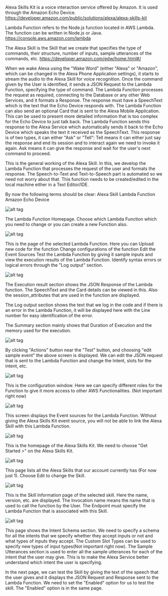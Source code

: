 

Alexa Skills Kit is a voice interaction service offered by Amazon. It is used through the Amazon Echo Device. 
https://developer.amazon.com/public/solutions/alexa/alexa-skills-kit

Lambda Function refers to the Node.js function located in AWS Lambda. The function can be written in Node.js or Java.
https://console.aws.amazon.com/lambda

The Alexa Skill is the Skill that we create that specifies the type of commands, their structure, number of inputs, sample utterances of the commands, etc.
https://developer.amazon.com/edw/home.html#/

When we wake Alexa using the "Wake Word" (either "Alexa" or "Amazon", which can be changed in the Alexa Phone Application settings), it starts to stream the audio to the Alexa Skill for voice recognition. Once the command given by the User is identified, it sends a JSON Request to the Lambda Function, specifying the type of command. The Lambda Function processes the request as required, connecting to the Database or any other Web Services, and it formats a Response. The response must have a SpeechText which is the text that the Echo Device responds with. The Lambda Function can also send an optional Card that is sent to the Alexa Mobile Application. This can be used to present more detailed information that is too complex for the Echo Device to just talk back. The Lambda Function sends this response to the Alexa Service which automatically sends it back to the Echo Device which speaks the text it received as the SpeechText. 
This response is of two types, it can either "Ask" or "Tell": 
Tell means it can either just say the response and end its session and to interact again we need to invoke it again. 
Ask means it can give the response and wait for the user's next command to proceed. 

This is the general working of the Alexa Skill. In this, we develop the Lambda Function that processes the request of the user and formats the response. The Speech-to-Text and Text-to-Speech part is automated so we need not worry about that. This function needs to be created/edited in the local machine either in a Text Editor/IDE. 

By now the following terms should be clear:
Alexa Skill
Lambda Function
Amazon Echo Device


![alt tag](https://lh5.googleusercontent.com/jUswUfIXG6t81HK4YaZee0P3W9jvWaASQJMGp9nM5LDJnDwOicQ7BZHu3SeoyrfokfdvJnpVG6SoFPp54Ag_jNkh1VGLUUeK-fPwtaju19nK033r7WbSC9x0SLEI6dk4A7xnJ0qJDmy5WDOqAw)


The Lambda Function Homepage. Choose which Lambda Function which you need to change or you can create a new Function also.

![alt tag](https://lh5.googleusercontent.com/jUswUfIXG6t81HK4YaZee0P3W9jvWaASQJMGp9nM5LDJnDwOicQ7BZHu3SeoyrfokfdvJnpVG6SoFPp54Ag_jNkh1VGLUUeK-fPwtaju19nK033r7WbSC9x0SLEI6dk4A7xnJ0qJDmy5WDOqAw)


This is the page of the selected Lambda Function. Here you can
Upload new code for the function
Change configurations of the function
Edit the Event Sources
Test the Lambda Function by giving it sample inputs and view the execution results of the Lambda Function.
Identify syntax errors or logical errors through the "Log output" section.

![alt tag](https://photos-1.dropbox.com/t/2/AAAJYN6dnv3EGBasOiUwZeuA-WS1m6cj4puDXdgWtTAOIw/12/105186450/png/32x32/1/_/1/2/Screen%20Shot%202016-03-27%20at%206.06.51%20PM.png/EN_LtlEYm7t5IAIoAg/ZP8A4MdqgaXKes5PCkNnYenPTld2J3hep0gvPexoymY?size=1024x768&size_mode=3)

The Execution result section shows the JSON Response of the Lambda function. The SpeechText and the Card details can be viewed in this. Also the session_attributes that are used in the function are displayed.

The Log output section shows the text that we log in the code and if there is an error in the Lambda Function, it will be displayed here with the Line number for easy identification of the error.

The Summary section mainly shows that Duration of Execution and the memory used for the execution.

![alt tag](https://lh3.googleusercontent.com/4C635ydN1CwhTlUa8Z4NtgIj5iMtZ4KKL_ZCcFnBYmyI4G4Z_N-LWcUmcpLf5KmNBWKBtfTTxUvVaTFD1hNUnlb6B21ILTcPh-KEom2g1Vvw3KJKzarCKoVp2SYHpWpqi4BoNTNqb-uR0iBVbw)

By clicking "Actions" button near the "Test" button, and choosing "edit sample event" the above screen is displayed. We can edit the JSON request that is sent to the Lambda Function and change the Intent, slots for the intent, etc. 

![alt tag](https://lh5.googleusercontent.com/frONBqOE5_NPC4UVSRZDfn3zjhOAj00fPKFIn28fos1ADv2EdhgDwobkYOUKiOx7mksYnTS9smy74pBXNv0SOgiucquYUjC2x6JKRIog5UHzRi6HxfNT5rSz3g5CjzcEkVcv7Sdw6TfzagMggQ)

This is the configuration window. Here we can specify different roles for the Function to give it more access to other AWS Functionalities. (Not important right now)



![alt tag](https://lh3.googleusercontent.com/F0PCrWTYYyL0k4_jC7KqgNKWlH9Saah4LRb9osia8jpJge_T9fcz5q_wkokLOUtmVdt7X22_p-oqaQ-D-vtZstIcM2BdbklmgI-3At0p58KnehS8xc6MOOuqmvHBgcDxhu1QXm3b2ltSZ-tsmg)

This screen displays the Event sources for the Lambda Function. Without giving the Alexa Skills Kit event source, you will not be able to link the Alexa Skill with this Lambda Function. 


![alt tag](https://lh4.googleusercontent.com/r7Y2Q4EyK4lrS01VOensyhl2JfpNzgICVP3ECYH5U-_gpJzntglcBl7b9EdXeKI_B7-EJoeFgXiykzfYX3JePI24mRj11Jc9x7znvOrANVoFybAIwJJ5wyYV2GFRqm9FqWAzuBT9_bjk-QJPqA)


This is the homepage of the Alexa Skills Kit. We need to choose "Get Started >" on the Alexa Skills Kit. 




![alt tag](https://lh4.googleusercontent.com/3KZr5p6MLFtcHgUpY8LrJkbkqwXxvy7X3oesKClIk_246jP8GmHsHu5e2Z7K49yzw0tQWK6OPxx4rdLuJzDA8ARP79kXKiWOgcY36spgxCREsI-GkTlpkGR6CySjicfo4jG7nQcM-BUbdUz5qg)

This page lists all the Alexa Skills that our account currently has (For now just 1). Choose Edit to change the Skill.


![alt tag](https://lh4.googleusercontent.com/JDMP6Jta2nZciUv6grRQ1wSRtHYsTNd7qLbE3U1OAPE2WEEvCHYLfSVUd0lSThUjPvsW1NF1D6dbtrlgVuFBLggWVcgJYV8ODGmtPjr9goH_fBlfB_vIqE0wZGX2c7ScMR0gvs6S-1Jy1RkZEw)

This is the Skill Information page of the selected skill. Here the name, version, etc. are displayed. The Invocation name means the name that is used to call the function by the User. The Endpoint must specify the Lambda Function that is associated with this Skill.



![alt tag](https://lh5.googleusercontent.com/TKWwij6biJxMBkoYqql56Qtpka_aeZlcsHSz3O926ISSMyvn-QgUNX2dHc6AZ1E4fCJj9slyUmkq-dSfdUu9k9yuDEbeFxUY9I-ObkXzbfFQAWOMeWBaqC6Oznpmf3Yi5ddIbnqyY78KlHjddg)



This page shows the Intent Schema section. We need to specify a schema for all the intents that we specify whether they accept inputs or not and what types of inputs they accept. The Custom Slot Types can be used to specify new types of input types(Not important right now). The Sample Utterances section is used to enter all the sample utterances for each of the intent that the user may give. This is to make the Alexa Service better understand which intent the user is specifying.



In the next page, we can test the Skill by giving the text of the speech that the user gives and it displays the JSON Request and Response sent to the Lambda Function. We need to set the "Enabled" option for us to test the skill. The "Enabled" option is in the same page.
